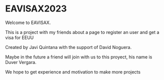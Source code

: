 # EAVISAX2023
Welcome to EAVISAX.

This is a project with my friends about a page to register an user and get a visa for EEUU

Created by Javi Quintana with the support of David Noguera.

Maybe in the future a friend will join with us to this proyect, his name is Duver Vergara.

We hope to get experience and motivation to make more projects
